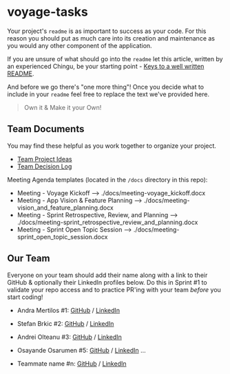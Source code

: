 # voyage-tasks

Your project's `readme` is as important to success as your code. For
this reason you should put as much care into its creation and maintenance
as you would any other component of the application.

If you are unsure of what should go into the `readme` let this article,
written by an experienced Chingu, be your starting point -
[Keys to a well written README](https://tinyurl.com/yk3wubft).

And before we go there's "one more thing"! Once you decide what to include
in your `readme` feel free to replace the text we've provided here.

> Own it & Make it your Own!

## Team Documents

You may find these helpful as you work together to organize your project.

- [Team Project Ideas](./docs/team_project_ideas.md)
- [Team Decision Log](./docs/team_decision_log.md)

Meeting Agenda templates (located in the `/docs` directory in this repo):

- Meeting - Voyage Kickoff --> ./docs/meeting-voyage_kickoff.docx
- Meeting - App Vision & Feature Planning --> ./docs/meeting-vision_and_feature_planning.docx
- Meeting - Sprint Retrospective, Review, and Planning --> ./docs/meeting-sprint_retrospective_review_and_planning.docx
- Meeting - Sprint Open Topic Session --> ./docs/meeting-sprint_open_topic_session.docx

## Our Team

Everyone on your team should add their name along with a link to their GitHub
& optionally their LinkedIn profiles below. Do this in Sprint #1 to validate
your repo access and to practice PR'ing with your team _before_ you start
coding!

- Andra Mertilos #1: [GitHub](https://github.com/andram11) / [LinkedIn](https://www.linkedin.com/in/andra-mertilos-49008055/)
- Stefan Brkic #2: [GitHub](https://github.com/stefanbrkic1) / [LinkedIn](https://www.linkedin.com/in/stefan-brki%C4%87-4014012a3/)
- Andrei Olteanu #3: [GitHub](https://github.com/andreiolteanu555) / [LinkedIn](https://www.linkedin.com/in/andrei-olteanu-9009/)
- Osayande Osarumen #5: [GitHub](https://github.com/Chukuli12) / [LinkedIn](https://www.linkedin.com/in/osarumen-osayande-019a3823b)
  ...

- Teammate name #n: [GitHub](https://github.com/ghaccountname) / [LinkedIn](https://linkedin.com/in/liaccountname)
